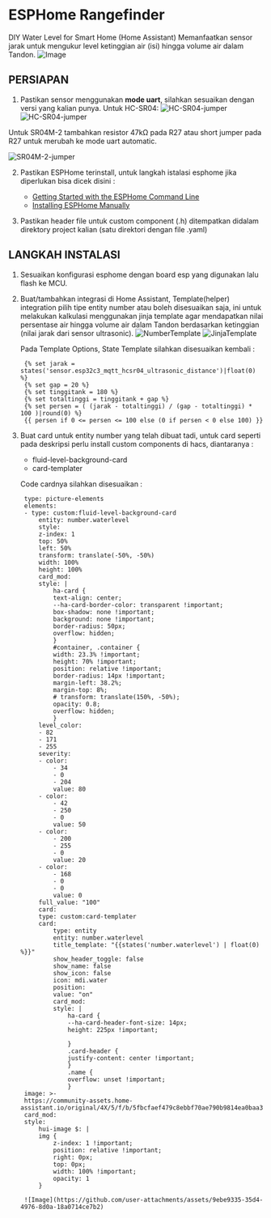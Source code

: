 # ESPHome Rangefinder
DIY Water Level for Smart Home (Home Assistant)
Memanfaatkan sensor jarak untuk mengukur level ketinggian air (isi) hingga volume air dalam Tandon.
![Image](https://github.com/user-attachments/assets/9ebe9335-35d4-4976-8d0a-18a0714ce7b2)


## PERSIAPAN
1. Pastikan sensor menggunakan **mode uart**, silahkan sesuaikan dengan versi yang kalian punya.
Untuk HC-SR04:
![HC-SR04-jumper](https://ptsolns.com/cdn/shop/files/Modes.jpg?v=1697006723&width=1445)
![HC-SR04-jumper](https://inwfile.com/s-j/afo1mt.jpg)

Untuk SR04M-2 tambahkan resistor 47kΩ pada R27 atau short jumper pada R27 untuk merubah ke mode uart automatic.

![SR04M-2-jumper](https://circuitdigest.com/sites/default/files/inlineimages/u5/R27-jumper-in-Ultrasonic-Module.jpg)


2. Pastikan ESPHome terinstall, untuk langkah istalasi esphome jika diperlukan bisa dicek disini :
    - [Getting Started with the ESPHome Command Line](https://esphome.io/guides/getting_started_command_line.html)
    - [Installing ESPHome Manually](https://esphome.io/guides/installing_esphome)

3. Pastikan header file untuk custom component (.h) ditempatkan didalam direktory project kalian (satu direktori dengan file .yaml)

## LANGKAH INSTALASI
1. Sesuaikan konfigurasi esphome dengan board esp yang digunakan lalu flash ke MCU.
2. Buat/tambahkan integrasi di Home Assistant, Template(helper) integration pilih tipe entity number atau boleh disesuaikan saja, ini untuk melakukan kalkulasi menggunakan jinja template agar mendapatkan nilai persentase air hingga volume air dalam Tandon berdasarkan ketinggian (nilai jarak dari sensor ultrasonic). 
    ![NumberTemplate](https://github.com/user-attachments/assets/ac4871af-614a-47db-940f-e56a662399ed)
    ![JinjaTemplate](https://github.com/user-attachments/assets/5606ed03-c174-4ef0-93e7-a545b08e3a16)
    
    Pada Template Options, State Template silahkan disesuaikan kembali :

        {% set jarak = states('sensor.esp32c3_mqtt_hcsr04_ultrasonic_distance')|float(0) %} 
        {% set gap = 20 %} 
        {% set tinggitank = 180 %} 
        {% set totaltinggi = tinggitank + gap %} 
        {% set persen = ( (jarak - totaltinggi) / (gap - totaltinggi) * 100 )|round(0) %} 
        {{ persen if 0 <= persen <= 100 else (0 if persen < 0 else 100) }}

3. Buat card untuk entity number yang telah dibuat tadi, untuk card seperti pada deskripsi perlu install custom components di hacs, diantaranya :
    - fluid-level-background-card
    - card-templater

    Code cardnya silahkan disesuaikan :

        type: picture-elements
        elements:
        - type: custom:fluid-level-background-card
            entity: number.waterlevel
            style:
            z-index: 1
            top: 50%
            left: 50%
            transform: translate(-50%, -50%)
            width: 100%
            height: 100%
            card_mod:
            style: |
                ha-card {
                text-align: center;
                --ha-card-border-color: transparent !important;
                box-shadow: none !important;
                background: none !important;
                border-radius: 50px;
                overflow: hidden;
                }  
                #container, .container {
                width: 23.3% !important;
                height: 70% !important;
                position: relative !important;
                border-radius: 14px !important;
                margin-left: 38.2%;
                margin-top: 8%;
                # transform: translate(150%, -50%);
                opacity: 0.8;
                overflow: hidden;
                }
            level_color:
            - 82
            - 171
            - 255
            severity:
            - color:
                - 34
                - 0
                - 204
                value: 80
            - color:
                - 42
                - 250
                - 0
                value: 50
            - color:
                - 200
                - 255
                - 0
                value: 20
            - color:
                - 168
                - 0
                - 0
                value: 0
            full_value: "100"
            card:
            type: custom:card-templater
            card:
                type: entity
                entity: number.waterlevel
                title_template: "{{states('number.waterlevel') | float(0) %}}"
                show_header_toggle: false
                show_name: false
                show_icon: false
                icon: mdi.water
                position:
                value: "on"
                card_mod:
                style: |
                    ha-card {
                    --ha-card-header-font-size: 14px;
                    height: 225px !important;
                    
                    }
                    .card-header {
                    justify-content: center !important;
                    }
                    .name {
                    overflow: unset !important;
                    }
        image: >-
        https://community-assets.home-assistant.io/original/4X/5/f/b/5fbcfaef479c8ebbf70ae790b9814ea0baa352f9.png
        card_mod:
        style:
            hui-image $: |
            img {
                z-index: 1 !important;
                position: relative !important;
                right: 0px;
                top: 0px;
                width: 100% !important;
                opacity: 1
            }

        ![Image](https://github.com/user-attachments/assets/9ebe9335-35d4-4976-8d0a-18a0714ce7b2)